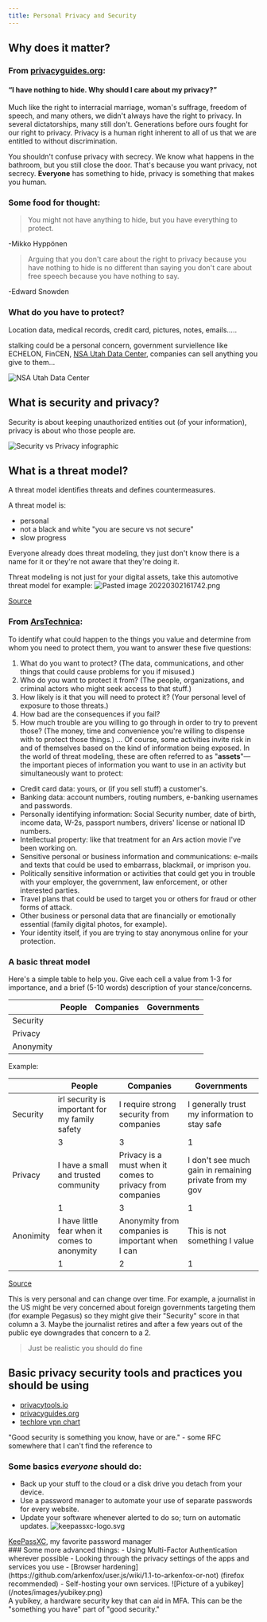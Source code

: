 ```yaml
---
title: Personal Privacy and Security
---
```

## Why does it matter?
### From [privacyguides.org](https://privacyguides.org):
#### “I have nothing to hide. Why should I care about my privacy?”

 Much like the right to interracial marriage, woman's suffrage, freedom of speech, and many others, we didn't always have the right to privacy. In several dictatorships, many still don't. Generations before ours fought for our right to privacy. Privacy is a human right inherent to all of us that we are entitled to without discrimination.

 You shouldn't confuse privacy with secrecy. We know what happens in the bathroom, but you still close the door. That's because you want privacy, not secrecy. **Everyone** has something to hide, privacy is something that makes you human.

### Some food for thought:
> You might not have anything to hide, but you have everything to protect.

-Mikko Hyppönen

> Arguing that you don't care about the right to privacy because you have nothing to hide is no different than saying you don't care about free speech because you have nothing to say.

-Edward Snowden

### What do you have to protect?
Location data, medical records, credit card, pictures, notes, emails.....

stalking could be a personal concern, government surviellence like ECHELON, FinCEN, [NSA Utah Data Center](https://en.wikipedia.org/wiki/Utah_Data_Center), companies can sell anything you give to them...

![NSA Utah Data Center](/notes/images/Pastedimage20220302145304.png)

## What is security and privacy?
Security is about keeping unauthorized entities out (of your information), privacy is about who those people are.

![Security vs Privacy infographic](/notes/images/securityVsPrivacy.png)
## What is a threat model?
A threat model identifies threats and defines countermeasures.

A threat model is:
- personal
- not a black and white "you are secure vs not secure"
- slow progress

Everyone already does threat modeling, they just don't know there is a name for it or they're not aware that they're doing it.

Threat modeling is not just for your digital assets, take this automotive threat model for example:
![Pasted image 20220302161742.png](/notes/images/automotiveThreatModel.png)
<figcaption><a href="https://www.nccgroup.com/globalassets/newsroom/uk/blog/images/2016/07/th-cc-11.png">Source</a></figcaption>

### From [ArsTechnica](https://arstechnica.com/information-technology/2017/07/how-i-learned-to-stop-worrying-mostly-and-love-my-threat-model/):
To identify what could happen to the things you value and determine from whom you need to protect them, you want to answer these five questions:

1.  What do you want to protect? (The data, communications, and other things that could cause problems for you if misused.)
2.  Who do you want to protect it from? (The people, organizations, and criminal actors who might seek access to that stuff.)
3.  How likely is it that you will need to protect it? (Your personal level of exposure to those threats.)
4.  How bad are the consequences if you fail?
5.  How much trouble are you willing to go through in order to try to prevent those? (The money, time and convenience you're willing to dispense with to protect those things.)
...
Of course, some activities invite risk in and of themselves based on the kind of information being exposed. In the world of threat modeling, these are often referred to as "**assets**"—the important pieces of information you want to use in an activity but simultaneously want to protect:

-   Credit card data: yours, or (if you sell stuff) a customer's.
-   Banking data: account numbers, routing numbers, e-banking usernames and passwords.
-   Personally identifying information: Social Security number, date of birth, income data, W-2s, passport numbers, drivers' license or national ID numbers.
-   Intellectual property: like that treatment for an Ars action movie I've been working on.
-   Sensitive personal or business information and communications: e-mails and texts that could be used to embarrass, blackmail, or imprison you.
-   Politically sensitive information or activities that could get you in trouble with your employer, the government, law enforcement, or other interested parties.
-   Travel plans that could be used to target you or others for fraud or other forms of attack.
-   Other business or personal data that are financially or emotionally essential (family digital photos, for example).
-   Your identity itself, if you are trying to stay anonymous online for your protection.

### A basic threat model
Here's a simple table to help you. Give each cell a value from 1-3 for importance, and a brief (5-10 words) description of your stance/concerns.

|           | People | Companies | Governments |
|-----------|--------|-----------|-------------|
| Security  |        |           |             |
| Privacy   |        |           |             |
| Anonymity |        |           |             |

Example:

|           | People                                         | Companies                                                 | Governments                                            |
|-----------|------------------------------------------------|-----------------------------------------------------------|--------------------------------------------------------|
| Security  | irl security is important for my family safety | I require strong security from companies                  | I generally trust my information to stay safe          |
|           | 3                                              | 3                                                         | 1                                                      |
| Privacy   | I have a small and trusted community           | Privacy is a must when it comes to privacy from companies | I don't see much gain in remaining private from my gov |
|           | 1                                              | 3                                                         | 1                                                      |
| Anonimity | I have little fear when it comes to anonymity  | Anonymity from companies is important when I can          | This is not something I value                          |
|           | 1                                              | 2                                                         | 1                                                      |

[Source](https://youtu.be/DHZRhboZhfI?t=368)

This is very personal and can change over time. For example, a journalist in the US might be very concerned about foreign governments targeting them (for example Pegasus) so they might give their "Security" score in that column a 3. Maybe the journalist retires and after a few years out of the public eye downgrades that concern to a 2.

> Just be realistic
> you should do fine

## Basic privacy security tools and practices you should be using
- [privacytools.io](https://privacytools.io)
- [privacyguides.org](https://privacyguides.org/)
- [techlore vpn chart](https://techlore.tech/vpnchart)

"Good security is something you know, have or are." - some RFC somewhere that I can't find the reference to

### Some basics *everyone* should do:
-   Back up your stuff to the cloud or a disk drive you detach from your device.
-   Use a password manager to automate your use of separate passwords for every website.
-   Update your software whenever alerted to do so; turn on automatic updates.
![keepassxc-logo.svg](/notes/images/keepassxc-logo.svg)
<figcaption><a href="https://keepassxc.org">KeePassXC</a>, my favorite password manager</figcaption>
### Some more advanced things:
- Using Multi-Factor Authentication wherever possible
- Looking through the privacy settings of the apps and services you use
- [Browser hardening](https://github.com/arkenfox/user.js/wiki/1.1-to-arkenfox-or-not) (firefox recommended)
- Self-hosting your own services.
![Picture of a yubikey](/notes/images/yubikey.png)
<figcaption>A yubikey, a hardware security key that can aid in MFA. This can be the "something you have" part of "good security."</figcaption>
